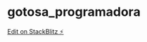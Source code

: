 # gotosa_programadora

[Edit on StackBlitz ⚡️](https://stackblitz.com/edit/ionic6-angular13-njgaoe)
